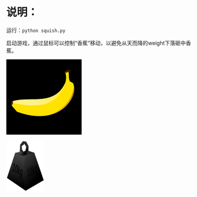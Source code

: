 说明：
=============

运行：`python squish.py`

启动游戏，通过鼠标可以控制“香蕉”移动，以避免从天而降的weight下落砸中香蕉。

![](./banana.png)

![](./weight.png)